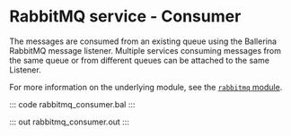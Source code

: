 # RabbitMQ service - Consumer

The messages are consumed from an existing queue using the Ballerina RabbitMQ message listener. Multiple services consuming messages from the same queue or from different queues can be attached to the same Listener.

For more information on the underlying module, see the [`rabbitmq` module](https://lib.ballerina.io/ballerinax/rabbitmq/latest).

::: code rabbitmq_consumer.bal :::

::: out rabbitmq_consumer.out :::
